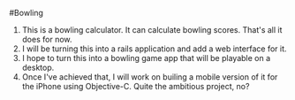 #Bowling
1. This is a bowling calculator. It can calculate bowling scores. That's
all it does for now. 
2. I will be turning this into a rails application and add a web interface
for it.
3. I hope to turn this into a bowling game app that will be playable on a
desktop.
4. Once I've achieved that, I will work on builing a mobile version of it
for the iPhone using Objective-C.
Quite the ambitious project, no?
